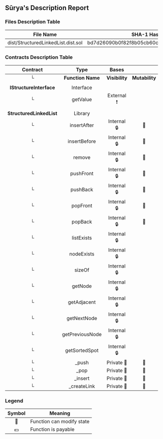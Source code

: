 ## Sūrya's Description Report

### Files Description Table


|  File Name  |  SHA-1 Hash  |
|-------------|--------------|
| dist/StructuredLinkedList.dist.sol | bd7d26090b0f82f8b05cb60c489c2c5de15c208f |


### Contracts Description Table


|  Contract  |         Type        |       Bases      |                  |                 |
|:----------:|:-------------------:|:----------------:|:----------------:|:---------------:|
|     └      |  **Function Name**  |  **Visibility**  |  **Mutability**  |  **Modifiers**  |
||||||
| **IStructureInterface** | Interface |  |||
| └ | getValue | External ❗️ |   |NO❗️ |
||||||
| **StructuredLinkedList** | Library |  |||
| └ | insertAfter | Internal 🔒 | 🛑  | |
| └ | insertBefore | Internal 🔒 | 🛑  | |
| └ | remove | Internal 🔒 | 🛑  | |
| └ | pushFront | Internal 🔒 | 🛑  | |
| └ | pushBack | Internal 🔒 | 🛑  | |
| └ | popFront | Internal 🔒 | 🛑  | |
| └ | popBack | Internal 🔒 | 🛑  | |
| └ | listExists | Internal 🔒 |   | |
| └ | nodeExists | Internal 🔒 |   | |
| └ | sizeOf | Internal 🔒 |   | |
| └ | getNode | Internal 🔒 |   | |
| └ | getAdjacent | Internal 🔒 |   | |
| └ | getNextNode | Internal 🔒 |   | |
| └ | getPreviousNode | Internal 🔒 |   | |
| └ | getSortedSpot | Internal 🔒 |   | |
| └ | _push | Private 🔐 | 🛑  | |
| └ | _pop | Private 🔐 | 🛑  | |
| └ | _insert | Private 🔐 | 🛑  | |
| └ | _createLink | Private 🔐 | 🛑  | |


### Legend

|  Symbol  |  Meaning  |
|:--------:|-----------|
|    🛑    | Function can modify state |
|    💵    | Function is payable |
